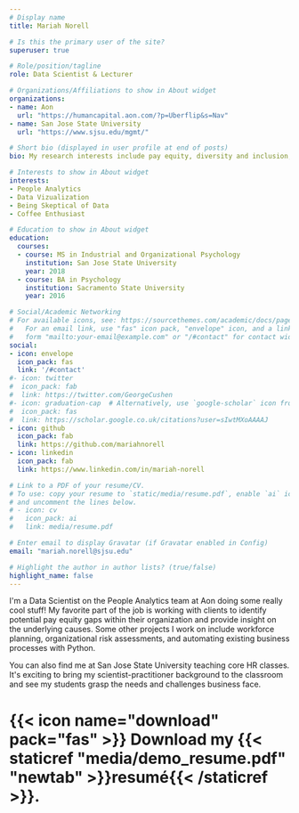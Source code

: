 ```yaml
---
# Display name
title: Mariah Norell

# Is this the primary user of the site?
superuser: true

# Role/position/tagline
role: Data Scientist & Lecturer

# Organizations/Affiliations to show in About widget
organizations:
- name: Aon
  url: "https://humancapital.aon.com/?p=Uberflip&s=Nav"
- name: San Jose State University
  url: "https://www.sjsu.edu/mgmt/"

# Short bio (displayed in user profile at end of posts)
bio: My research interests include pay equity, diversity and inclusion, and women in leadership.

# Interests to show in About widget
interests:
- People Analytics
- Data Vizualization
- Being Skeptical of Data
- Coffee Enthusiast

# Education to show in About widget
education:
  courses:
  - course: MS in Industrial and Organizational Psychology
    institution: San Jose State University
    year: 2018
  - course: BA in Psychology
    institution: Sacramento State University
    year: 2016

# Social/Academic Networking
# For available icons, see: https://sourcethemes.com/academic/docs/page-builder/#icons
#   For an email link, use "fas" icon pack, "envelope" icon, and a link in the
#   form "mailto:your-email@example.com" or "/#contact" for contact widget.
social:
- icon: envelope
  icon_pack: fas
  link: '/#contact'
#- icon: twitter
#  icon_pack: fab
#  link: https://twitter.com/GeorgeCushen
#- icon: graduation-cap  # Alternatively, use `google-scholar` icon from `ai` icon pack
#  icon_pack: fas
#  link: https://scholar.google.co.uk/citations?user=sIwtMXoAAAAJ
- icon: github
  icon_pack: fab
  link: https://github.com/mariahnorell
- icon: linkedin
  icon_pack: fab
  link: https://www.linkedin.com/in/mariah-norell

# Link to a PDF of your resume/CV.
# To use: copy your resume to `static/media/resume.pdf`, enable `ai` icons in `params.toml`, 
# and uncomment the lines below.
# - icon: cv
#   icon_pack: ai
#   link: media/resume.pdf

# Enter email to display Gravatar (if Gravatar enabled in Config)
email: "mariah.norell@sjsu.edu"

# Highlight the author in author lists? (true/false)
highlight_name: false
---
```


I'm a Data Scientist on the People Analytics team at Aon doing some really cool stuff! My favorite part of the job is working with clients to identify potential pay equity gaps within their organization and provide insight on the underlying causes. Some other projects I work on include workforce planning, organizational risk assessments, and automating existing business processes with Python.

You can also find me at San Jose State University teaching core HR classes. It's exciting to bring my scientist-practitioner background to the classroom and see my students grasp the needs and challenges business face.

# {{< icon name="download" pack="fas" >}} Download my {{< staticref "media/demo_resume.pdf" "newtab" >}}resumé{{< /staticref >}}.
